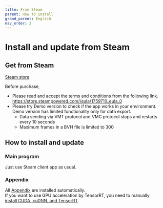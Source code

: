 ```yaml
---
title: From Steam
parent: How to install
grand_parent: English
nav_order: 2
---
```


# Install and update from Steam

## Get from Steam

[Steam store](https://store.steampowered.com/app/1759710/MocapForAll/)

Before purchase, 
- Please read and accept the terms and conditions from the following link.  
  https://store.steampowered.com//eula/1759710_eula_0
- Please try Demo version to check if the app works in your environment.
  Demo version has limited functionality only for data export.  
  - Data sending via VMT protocol and VMC protocol stops and restarts every 10 seconds
  - Maximum frames in a BVH file is limited to 300

## How to install and update

### Main program

Just use Steam client app as usual.   

### Appendix

All [Appendix](../appendix-optional) are installed automatically.  
If you want to use GPU acceleration by TensorRT, you need to manually [install CUDA, cuDNN, and TensorRT](./install-tensorrt).  
